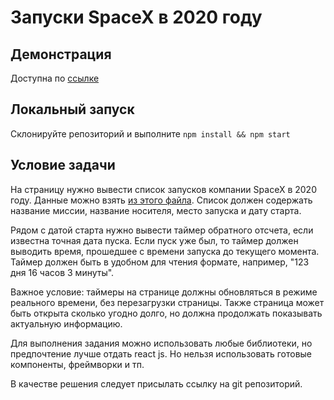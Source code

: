 # Запуски SpaceX в 2020 году
## Демонстрация
Доступна по [ссылке](http://cromtus.ru/jb/spacex)
## Локальный запуск
Склонируйте репозиторий и выполните `npm install && npm start`
## Условие задачи
На страницу нужно вывести список запусков компании SpaceX в 2020 году. Данные можно взять [из этого файла](https://raw.githubusercontent.com/denissokolov/tc-internship-task/master/launches.json). Список должен содержать название миссии, название носителя, место запуска и дату старта.

Рядом с датой старта нужно вывести таймер обратного отсчета, если известна точная дата пуска. Если пуск уже был, то таймер должен выводить время, прошедшее с времени запуска до текущего момента. Таймер должен быть в удобном для чтения формате, например, "123 дня 16 часов 3 минуты".

Важное условие: таймеры на странице должны обновляться в режиме реального времени, без перезагрузки страницы. Также страница может быть открыта сколько угодно долго, но должна продолжать показывать актуальную информацию.

Для выполнения задания можно использовать любые библиотеки, но предпочтение лучше отдать react js. Но нельзя использовать готовые компоненты, фреймворки и тп.

В качестве решения следует присылать ссылку на git репозиторий.
